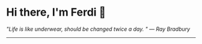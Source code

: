 <h1>Hi there, I'm Ferdi 👋</h1>

<p><em>
  "Life is like underwear, should be changed twice a day.  " — Ray Bradbury
</em></p>

---
